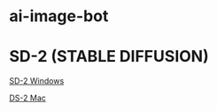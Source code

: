 # ai-image-bot

# SD-2 (STABLE DIFFUSION)

[SD-2 Windows](https://harishgarg.com/writing/install-and-use-stable-diffusion-locally-on-windows/)

[DS-2 Mac](https://github.com/brycedrennan/imaginAIry)
